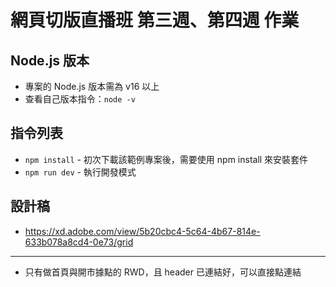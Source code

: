 # 網頁切版直播班 第三週、第四週 作業

## Node.js 版本

- 專案的 Node.js 版本需為 v16 以上
- 查看自己版本指令：`node -v`

## 指令列表

- `npm install` - 初次下載該範例專案後，需要使用 npm install 來安裝套件
- `npm run dev` - 執行開發模式

## 設計稿

- https://xd.adobe.com/view/5b20cbc4-5c64-4b67-814e-633b078a8cd4-0e73/grid

---

- 只有做首頁與開市據點的 RWD，且 header 已連結好，可以直接點連結
